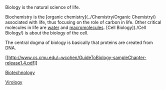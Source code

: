 Biology is the natural science of life.

Biochemistry is the [organic chemistry](../Chemistry/Organic Chemistry/) associated with life, thus focusing on the role of carbon in life. Other critical molecules in life are [water](../Chemistry/Water) and [macromolecules](./Biological-Molecules/). [Cell Biology](./Cell Biology/) is about the biology of the cell.

The central dogma of biology is basically that proteins are created from DNA.

[[http://www.cs.cmu.edu/~wcohen/GuideToBiology-sampleChapter-release1.4.pdf]]

[Biotechnology](./Biotechnology/)

[Virology](./Virology/)